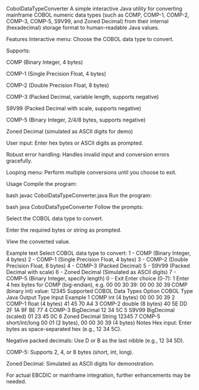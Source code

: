 CobolDataTypeConverter
A simple interactive Java utility for converting mainframe COBOL numeric data types (such as COMP, COMP-1, COMP-2, COMP-3, COMP-5, S9V99, and Zoned Decimal) from their internal (hexadecimal) storage format to human-readable Java values.

Features
Interactive menu: Choose the COBOL data type to convert.

Supports:

COMP (Binary Integer, 4 bytes)

COMP-1 (Single Precision Float, 4 bytes)

COMP-2 (Double Precision Float, 8 bytes)

COMP-3 (Packed Decimal, variable length, supports negative)

S9V99 (Packed Decimal with scale, supports negative)

COMP-5 (Binary Integer, 2/4/8 bytes, supports negative)

Zoned Decimal (simulated as ASCII digits for demo)

User input: Enter hex bytes or ASCII digits as prompted.

Robust error handling: Handles invalid input and conversion errors gracefully.

Looping menu: Perform multiple conversions until you choose to exit.

Usage
Compile the program:

bash
javac CobolDataTypeConverter.java
Run the program:

bash
java CobolDataTypeConverter
Follow the prompts:

Select the COBOL data type to convert.

Enter the required bytes or string as prompted.

View the converted value.

Example
text
Select COBOL data type to convert:
1 - COMP (Binary Integer, 4 bytes)
2 - COMP-1 (Single Precision Float, 4 bytes)
3 - COMP-2 (Double Precision Float, 8 bytes)
4 - COMP-3 (Packed Decimal)
5 - S9V99 (Packed Decimal with scale)
6 - Zoned Decimal (Simulated as ASCII digits)
7 - COMP-5 (Binary Integer, specify length)
0 - Exit
Enter choice (0-7): 1
Enter 4 hex bytes for COMP (big-endian), e.g. 00 00 30 39: 00 00 30 39
COMP (binary int) value: 12345
Supported COBOL Data Types
Option	COBOL Type	Java Output Type	Input Example
1	COMP	int (4 bytes)	00 00 30 39
2	COMP-1	float (4 bytes)	41 45 70 A4
3	COMP-2	double (8 bytes)	40 5E DD 2F 1A 9F BE 77
4	COMP-3	BigDecimal	12 34 5C
5	S9V99	BigDecimal (scaled)	01 23 45 0C
6	Zoned Decimal	String	12345
7	COMP-5	short/int/long	00 01 (2 bytes), 00 00 30 39 (4 bytes)
Notes
Hex input: Enter bytes as space-separated hex (e.g., 12 34 5C).

Negative packed decimals: Use D or B as the last nibble (e.g., 12 34 5D).

COMP-5: Supports 2, 4, or 8 bytes (short, int, long).

Zoned Decimal: Simulated as ASCII digits for demonstration.

For actual EBCDIC or mainframe integration, further enhancements may be needed.
